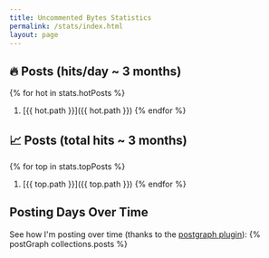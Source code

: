 ```yaml
---
title: Uncommented Bytes Statistics
permalink: /stats/index.html
layout: page
---
```


## 🔥 Posts (hits/day ~ 3 months)

{% for hot in stats.hotPosts %}
1. [{{ hot.path }}]({{ hot.path }})
{% endfor %}

## 📈 Posts (total hits ~ 3 months)

{% for top in stats.topPosts %}
1. [{{ top.path }}]({{ top.path }})
{% endfor %}

## Posting Days Over Time

See how I'm posting over time (thanks to the [postgraph plugin](https://postgraph.rknight.me)):
{% postGraph collections.posts %}